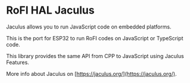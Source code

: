 # RoFI HAL Jaculus

Jaculus allows you to run JavaScript code on embedded platforms.

This is the port for ESP32 to run RoFI codes on JavaScript or TypeScript code.

This library provides the same API from CPP to JavaScript using Jaculus Features.

More info about Jaculus on [https://jaculus.org/](https://jaculus.org/).
